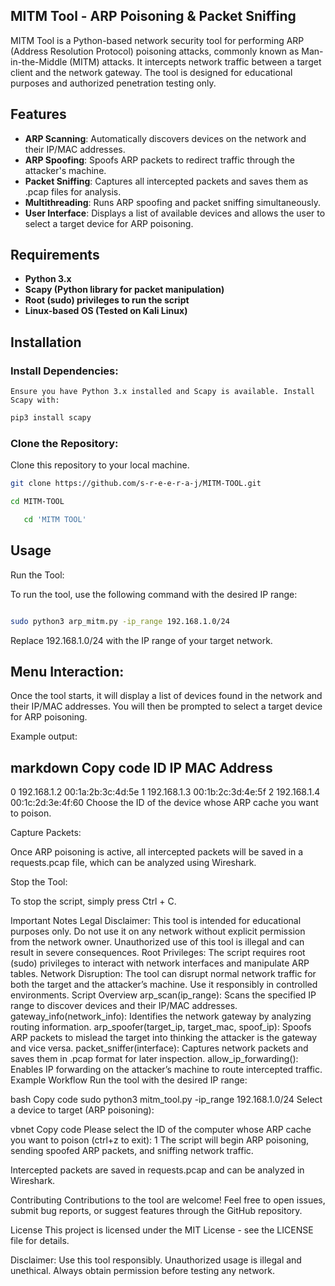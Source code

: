 


## MITM Tool - ARP Poisoning & Packet Sniffing
MITM Tool is a Python-based network security tool for performing ARP (Address Resolution Protocol) poisoning attacks, commonly known as Man-in-the-Middle (MITM) attacks. It intercepts network traffic between a target client and the network gateway. The tool is designed for educational purposes and authorized penetration testing only.

## Features
- **ARP Scanning**: Automatically discovers devices on the network and their IP/MAC addresses.
- **ARP Spoofing**: Spoofs ARP packets to redirect traffic through the attacker's machine.
- **Packet Sniffing**: Captures all intercepted packets and saves them as .pcap files for analysis.
- **Multithreading**: Runs ARP spoofing and packet sniffing simultaneously.
- **User Interface**: Displays a list of available devices and allows the user to select a target device for ARP poisoning.
## Requirements
- **Python 3.x**
- **Scapy (Python library for packet manipulation)**
- **Root (sudo) privileges to run the script**
- **Linux-based OS (Tested on Kali Linux)**
## Installation
### Install Dependencies:

`Ensure you have Python 3.x installed and Scapy is available. Install Scapy with:`

```bash
pip3 install scapy
```
### Clone the Repository:

Clone this repository to your local machine.

``` bash
git clone https://github.com/s-r-e-e-r-a-j/MITM-TOOL.git
```
```bash
cd MITM-TOOL
```
```bash
   cd 'MITM TOOL'
```
## Usage
Run the Tool:

To run the tool, use the following command with the desired IP range:

```bash

sudo python3 arp_mitm.py -ip_range 192.168.1.0/24
```
Replace 192.168.1.0/24 with the IP range of your target network.

## Menu Interaction:

Once the tool starts, it will display a list of devices found in the network and their IP/MAC addresses. You will then be prompted to select a target device for ARP poisoning.

Example output:

markdown
Copy code
ID      IP                MAC Address
------------------------------------------
0       192.168.1.2       00:1a:2b:3c:4d:5e
1       192.168.1.3       00:1b:2c:3d:4e:5f
2       192.168.1.4       00:1c:2d:3e:4f:60
Choose the ID of the device whose ARP cache you want to poison.

Capture Packets:

Once ARP poisoning is active, all intercepted packets will be saved in a requests.pcap file, which can be analyzed using Wireshark.

Stop the Tool:

To stop the script, simply press Ctrl + C.

Important Notes
Legal Disclaimer: This tool is intended for educational purposes only. Do not use it on any network without explicit permission from the network owner. Unauthorized use of this tool is illegal and can result in severe consequences.
Root Privileges: The script requires root (sudo) privileges to interact with network interfaces and manipulate ARP tables.
Network Disruption: The tool can disrupt normal network traffic for both the target and the attacker’s machine. Use it responsibly in controlled environments.
Script Overview
arp_scan(ip_range): Scans the specified IP range to discover devices and their IP/MAC addresses.
gateway_info(network_info): Identifies the network gateway by analyzing routing information.
arp_spoofer(target_ip, target_mac, spoof_ip): Spoofs ARP packets to mislead the target into thinking the attacker is the gateway and vice versa.
packet_sniffer(interface): Captures network packets and saves them in .pcap format for later inspection.
allow_ip_forwarding(): Enables IP forwarding on the attacker’s machine to route intercepted traffic.
Example Workflow
Run the tool with the desired IP range:

bash
Copy code
sudo python3 mitm_tool.py -ip_range 192.168.1.0/24
Select a device to target (ARP poisoning):

vbnet
Copy code
Please select the ID of the computer whose ARP cache you want to poison (ctrl+z to exit): 1
The script will begin ARP poisoning, sending spoofed ARP packets, and sniffing network traffic.

Intercepted packets are saved in requests.pcap and can be analyzed in Wireshark.

Contributing
Contributions to the tool are welcome! Feel free to open issues, submit bug reports, or suggest features through the GitHub repository.

License
This project is licensed under the MIT License - see the LICENSE file for details.

Disclaimer: Use this tool responsibly. Unauthorized usage is illegal and unethical. Always obtain permission before testing any network.






